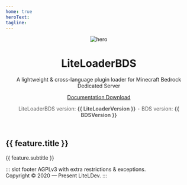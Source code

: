 ```yaml
---
home: true
heroText: 
tagline: 
---
```


<main aria-labelledby="main-title" class="home">
  <header class="hero">
    <img src="/assets/LL-Logo.png" alt="hero"> 
    <h1 id="main-title">
      LiteLoaderBDS
    </h1>
    <p class="description">
      A lightweight &amp; cross-language plugin loader for Minecraft Bedrock Dedicated Server
    </p>
    <p class="action">
      <a href="/en_US/" class="nav-link action-button documentation-button">
        Documentation
      </a>
      <a href="https://github.com/LiteLDev/LiteLoaderBDS/releases/latest" class="nav-link action-button download-button">
        Download
      </a>
    </p>
    <p class="version">LiteLoaderBDS version: <b>{{ LiteLoaderVersion }}</b> <span>•</span> BDS version: <b>{{ BDSVersion }}</b></p>
  </header>
  <div class="features">
    <div class="feature" v-for="feature in LiteLoaderFeatures" :id="feature.title">
      <h2>{{ feature.title }}</h2>
      <p>{{ feature.subtitle }}</p>
    </div>
  </div>
</main>

::: slot footer
AGPLv3 with extra restrictions & exceptions. <br /> Copyright © 2020 — Present LiteLDev.
:::

<style>
  .version {
    opacity: 0.7;
    margin: 0 3px;
  }

  .version span {
    opacity: 0.3;
  }
</style>

<script>
export default {
  data() {
    return {
      LiteLoaderFeatures: [
        {
          title: "Open",
          subtitle: "Full access to all classes and features"
        },
        {
          title: "Efficient",
          subtitle: "Automatically generated C++ headers"
        },
        {
          title: "Extensibility",
          subtitle: "A huge API"
        }
      ],
      LiteLoaderVersion: "2.X.X",
      BDSVersion: "1.XX.X",
    }
  },
  mounted() {
    fetch("https://api.github.com/repos/LiteLDev/LiteLoaderBDS/tags")
      .then(response => response.json())
      .then(information => {
        this.LiteLoaderVersion = information[0].name;
      });
    
    fetch('https://raw.githubusercontent.com/LiteLDev/LiteLoaderBDS/main/Scripts/LINK.txt')
      .then(response => response.text())
      .then(bdsurl => {
        let BdsVersion = bdsurl.split('/')
        BdsVersion = BdsVersion[BdsVersion.length - 1].split('-')
        BdsVersion = BdsVersion[BdsVersion.length - 1].replace('.zip', '')

        this.BDSVersion = BdsVersion;
      })
  }
}
</script>
